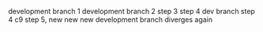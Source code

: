development branch 1
development branch 2
step 3
step 4
dev branch step 4
c9 step 5, new new new
development branch diverges again 